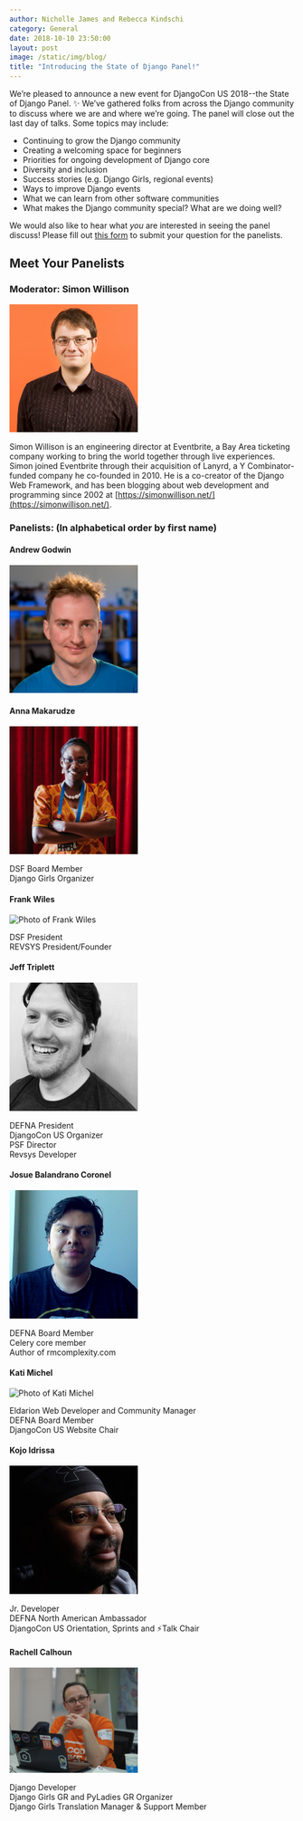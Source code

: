 ```yaml
---
author: Nicholle James and Rebecca Kindschi
category: General
date: 2018-10-10 23:50:00
layout: post
image: /static/img/blog/
title: "Introducing the State of Django Panel!"
---
```


We’re pleased to announce a new event for DjangoCon US 2018--the State of Django Panel. :sparkles: We’ve gathered folks from across the Django community to discuss where we are and where we’re going. The panel will close out the last day of talks. Some topics may include:

- Continuing to grow the Django community
- Creating a welcoming space for beginners
- Priorities for ongoing development of Django core
- Diversity and inclusion
- Success stories (e.g. Django Girls, regional events)
- Ways to improve Django events
- What we can learn from other software communities
- What makes the Django community special? What are we doing well?

We would also like to hear what *you* are interested in seeing the panel discuss! Please fill out [this form](https://goo.gl/forms/XVfHTIOxzQod2ClI3) to submit your question for the panelists.

## Meet Your Panelists

### Moderator: Simon Willison

<img src="/static/img/speakers/simon-willison.jpg" alt="Photo of Simon Willison" style="width:45%;" />


Simon Willison is an engineering director at Eventbrite, a Bay Area ticketing company working to bring the world together through live experiences. Simon joined Eventbrite through their acquisition of Lanyrd, a Y Combinator-funded company he co-founded in 2010. He is a co-creator of the Django Web Framework, and has been blogging about web development and programming since 2002 at [https://simonwillison.net/](https://simonwillison.net/).


### Panelists: (In alphabetical order by first name)

#### Andrew Godwin

<img src="/static/img/blog/andrew-godwin.jpg" alt="Photo of Andrew Godwin" style="width:45%;" />

#### Anna Makarudze

<img src="/static/img/speakers/anna-makarudze.jpg" alt="Photo of Anna Makarudze" style="width:45%;" />

DSF Board Member  
Django Girls Organizer

#### Frank Wiles

<img src="http://www.frankwiles.com/static/images/headshot-300.jpg" alt="Photo of Frank Wiles" style="width:45%;" />

DSF President  
REVSYS President/Founder

#### Jeff Triplett

<img src="/static/img/organizers/jeff.jpg" alt="Photo of Jeff Triplett" style="width:45%;" />

DEFNA President  
DjangoCon US Organizer  
PSF Director  
Revsys Developer  


#### Josue Balandrano Coronel

<img src="/static/img/organizers/josue.jpg" alt="Photo of Josue Balandrano Coronel" style="width:45%;" />

DEFNA Board Member  
Celery core member  
Author of rmcomplexity.com

#### Kati Michel

<img src="https://user-images.githubusercontent.com/4193054/46320514-64211c00-c5a4-11e8-8904-330561aec43d.jpg" alt="Photo of Kati Michel" style="width:45%;" />

Eldarion Web Developer and Community Manager  
DEFNA Board Member  
DjangoCon US Website Chair  

#### Kojo Idrissa

<img src="/static/img/organizers/kojo.jpg" alt="Photo of Kojo Idrissa" style="width:45%;" />

Jr. Developer  
DEFNA North American Ambassador  
DjangoCon US Orientation, Sprints and ⚡️Talk Chair

#### Rachell Calhoun

<img src="/static/img/blog/rachell-calhoun.jpg" alt="Photo of Rachell Calhoun" style="width:45%;" />

Django Developer  
Django Girls GR and PyLadies GR Organizer  
Django Girls Translation Manager & Support Member
